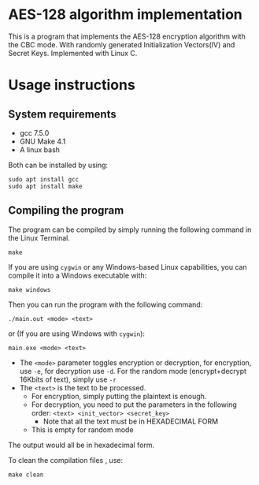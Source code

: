 # AES-128 algorithm implementation

This is a program that implements the AES-128 encryption algorithm with the CBC mode. With randomly generated Initialization Vectors(IV) and Secret Keys. Implemented with Linux C.

# Usage instructions

## System requirements
- gcc 7.5.0
- GNU Make 4.1
- A linux bash

Both can be installed by using:
```
sudo apt install gcc
sudo apt install make
```

## Compiling the program
The program can be compiled by simply running the following command in the Linux Terminal.
```
make
```
If you are using ```cygwin``` or any Windows-based Linux capabilities, you can compile it into a Windows executable with:
```
make windows
```

Then you can run the program with the following command:
```
./main.out <mode> <text>
```
or (If you are using Windows with ```cygwin```):
```
main.exe <mode> <text>
```
- The ```<mode>``` parameter toggles encryption or decryption, for encryption, use ```-e```, for decryption use ```-d```. For the random mode (encrypt+decrypt 16Kbits of text), simply use ```-r```
- The ```<text>``` is the text to be processed.
	- For encryption, simply putting the plaintext is enough.
	- For decryption, you need to put the parameters in the following order: ```<text> <init_vector> <secret_key>```
		- Note that all the text must be in HEXADECIMAL FORM
	- This is empty for random mode

The output would all be in hexadecimal form.

To clean the compilation files , use:
```
make clean
```
